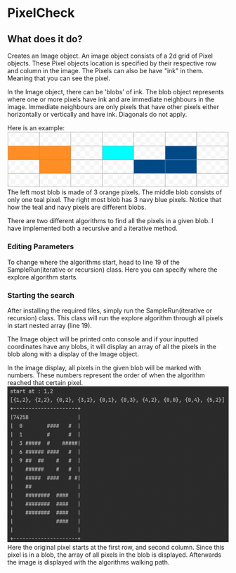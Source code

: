 # PixelCheck
## What does it do?
Creates an Image object. An image object consists of a 2d grid of Pixel objects. These Pixel objects location is specified by their respective row and column in the image. The Pixels can also be have "ink" in them. Meaning that you can see the pixel.

In the Image object, there can be 'blobs' of ink. The blob object represents where one or more pixels have ink and are immediate neighbours in the image. Immediate neighbours are only pixels that have other pixels either horizontally or vertically and have ink. Diagonals do not apply.

Here is an example: <br/>
![pixel placement example](/docs/pixelPlacementExample.png) <br/>
The left most blob is made of 3 orange pixels. The middle blob consists of only one teal pixel. The right most blob has 3 navy blue pixels. Notice that how the teal and navy pixels are different blobs.

There are two different algorithms to find all the pixels in a given blob. I have implemented both a recursive and a iterative method.
### Editing Parameters
To change where the algorithms start, head to line 19 of the SampleRun(iterative or recursion) class. Here you can specify where the explore algorithm starts.

### Starting the search

After installing the required files, simply run the SampleRun(iterative or recursion) class. This class will run the explore algorithm through all pixels in start nested array (line 19).

The Image object will be printed onto console and if your inputted coordinates have any blobs, it will display an array of all the pixels in the blob along with a display of the Image object.

In the image display, all pixels in the given blob will be marked with numbers. These numbers represent the order of when the algorithm reached that certain pixel.
<br/>
![image display placement](/docs/imageDisplayExample.png)
<br/>
Here the original pixel starts at the first row, and second column. Since this pixel is in a blob, the array of all pixels in the blob is displayed. Afterwards the image is displayed with the algorithms walking path.